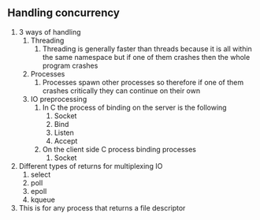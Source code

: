 ## Handling concurrency
1. 3 ways of handling
	1. Threading
		1. Threading is generally faster than threads because it is all within the same namespace but if one of them crashes then the whole program crashes
	2. Processes
		1. Processes spawn other processes so therefore if one of them crashes critically they can continue on their own 
	3. IO preprocessing
		1. In C the process of binding on the server is the following
			1. Socket
			2. Bind
			3. Listen 
			4. Accept
		2. On the client side C process binding processes
			1. Socket
2. Different types of returns for multiplexing IO
	1. select
	2. poll
	3. epoll 
	4. kqueue
3. This is for any process that returns a file descriptor 
